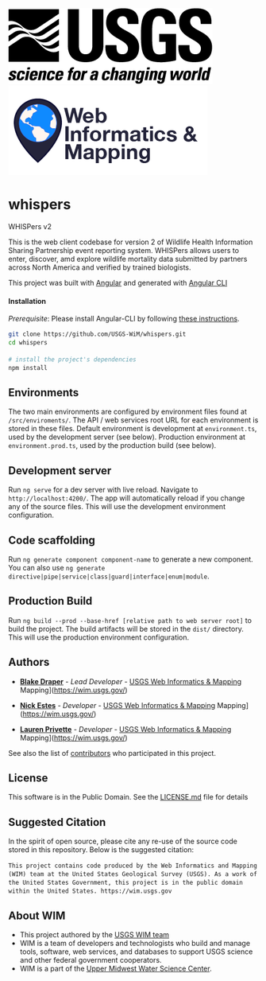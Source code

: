 ![USGS](USGS_ID_black.png) ![WIM](wimlogo.png)

# whispers
WHISPers v2

This is the web client codebase for version 2 of  Wildlife Health Information Sharing Partnership event reporting system. WHISPers allows users to enter, discover, amd explore wildlife mortality data submitted by partners across North America and verified by trained biologists.

This project was built with [Angular](https://angular.io/) and generated with [Angular CLI](https://github.com/angular/angular-cli)

#### Installation
*Prerequisite*: Please install Angular-CLI by following [these instructions](https://github.com/angular/angular-cli#installation).

```bash
git clone https://github.com/USGS-WiM/whispers.git
cd whispers

# install the project's dependencies
npm install

```

## Environments
The two main environments are configured by environment files found at `/src/enviroments/`. The API / web services root URL for each environment is stored in these files. Default environment is development at `environment.ts`, used by the development server (see below). Production environment at `environment.prod.ts`, used by the production build (see below).

## Development server

Run `ng serve` for a dev server with live reload. Navigate to `http://localhost:4200/`. The app will automatically reload if you change any of the source files. This will use the development environment configuration.

## Code scaffolding

Run `ng generate component component-name` to generate a new component. You can also use `ng generate directive|pipe|service|class|guard|interface|enum|module`.

## Production Build

Run `ng build --prod --base-href [relative path to web server root]` to build the project. The build artifacts will be stored in the `dist/` directory. This will use the production environment configuration.

## Authors

* **[Blake Draper](https://github.com/BlakeDraper)**  - *Lead Developer* - [USGS Web Informatics & Mapping](https://wim.usgs.gov/)
Mapping](https://wim.usgs.gov/)

* **[Nick Estes](https://github.com/njestes)**  - *Developer* - [USGS Web Informatics & Mapping](https://wim.usgs.gov/)
Mapping](https://wim.usgs.gov/)

* **[Lauren Privette](https://github.com/lprivette)**  - *Developer* - [USGS Web Informatics & Mapping](https://wim.usgs.gov/)
Mapping](https://wim.usgs.gov/)

See also the list of [contributors](../../graphs/contributors) who participated in this project.

## License

This software is in the Public Domain. See the [LICENSE.md](LICENSE.md) file for details

## Suggested Citation
In the spirit of open source, please cite any re-use of the source code stored in this repository. Below is the suggested citation:

`This project contains code produced by the Web Informatics and Mapping (WIM) team at the United States Geological Survey (USGS). As a work of the United States Government, this project is in the public domain within the United States. https://wim.usgs.gov`


## About WIM
* This project authored by the [USGS WIM team](https://wim.usgs.gov)
* WIM is a team of developers and technologists who build and manage tools, software, web services, and databases to support USGS science and other federal government cooperators.
* WIM is a part of the [Upper Midwest Water Science Center](https://www.usgs.gov/centers/wisconsin-water-science-center).


